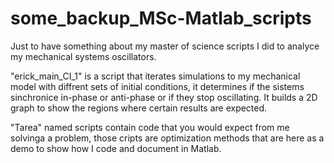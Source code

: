 # some_backup_MSc-Matlab_scripts
Just to have something about my master of science scripts I did to analyce my mechanical systems oscillators.

"erick_main_CI_1" is a script that iterates simulations to my mechanical model with diffrent sets of initial conditions,
it determines if the sistems sinchronice in-phase or anti-phase or if they stop oscillating. It builds a 2D graph to show the regions where certain results are expected.

"Tarea" named scripts contain code that you would expect from me solvinga a problem,
those cripts are optimization methods that are here as a demo to show how I code and document in Matlab.
